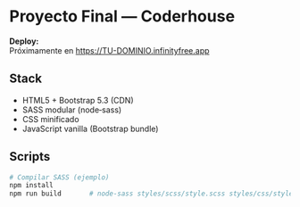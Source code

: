 # Proyecto Final — Coderhouse

**Deploy:**  
Próximamente en https://TU-DOMINIO.infinityfree.app

## Stack
- HTML5 + Bootstrap 5.3 (CDN)
- SASS modular (node‑sass)
- CSS minificado
- JavaScript vanilla (Bootstrap bundle)

## Scripts
```bash
# Compilar SASS (ejemplo)
npm install
npm run build       # node-sass styles/scss/style.scss styles/css/style.css --output-style compressed
```
